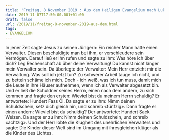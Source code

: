 ```yaml
---
title: 'Freitag, 8 November 2019 : Aus dem Heiligen Evangelium nach Lukas - Lk 16,1-8.'
date: 2019-11-07T17:50:00.001+01:00
draft: false
url: /2019/11/freitag-8-november-2019-aus-dem.html
tags: 
- EVANGELIUM
---
```


In jener Zeit sagte Jesus zu seinen Jüngern: Ein reicher Mann hatte einen Verwalter. Diesen beschuldigte man bei ihm, er verschleudere sein Vermögen. Darauf ließ er ihn rufen und sagte zu ihm: Was höre ich über dich? Leg Rechenschaft ab über deine Verwaltung! Du kannst nicht länger mein Verwalter sein. Da überlegte der Verwalter: Mein Herr entzieht mir die Verwaltung. Was soll ich jetzt tun? Zu schwerer Arbeit tauge ich nicht, und zu betteln schäme ich mich. Doch - ich weiß, was ich tun muss, damit mich die Leute in ihre Häuser aufnehmen, wenn ich als Verwalter abgesetzt bin. Und er ließ die Schuldner seines Herrn, einen nach dem andern, zu sich kommen und fragte den ersten: Wieviel bist du meinem Herrn schuldig? Er antwortete: Hundert Fass Öl. Da sagte er zu ihm: Nimm deinen Schuldschein, setz dich gleich hin, und schreib «fünfzig». Dann fragte er einen andern: Wieviel bist du schuldig? Der antwortete: Hundert Sack Weizen. Da sagte er zu ihm: Nimm deinen Schuldschein, und schreib «achtzig». Und der Herr lobte die Klugheit des unehrlichen Verwalters und sagte: Die Kinder dieser Welt sind im Umgang mit ihresgleichen klüger als die Kinder des Lichtes.